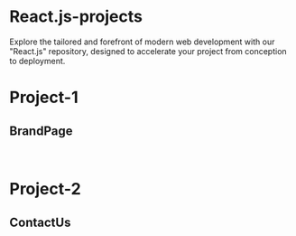 # React.js-projects
Explore the tailored and forefront of modern web development with our "React.js" repository, designed to accelerate your project from conception to deployment.

<h1>Project-1</h1>
<h2>BrandPage</h2>
<br>
<h1>Project-2</h1>
<h2>ContactUs</h2>
